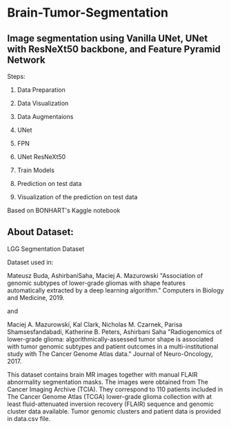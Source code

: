 # Brain-Tumor-Segmentation


## Image segmentation using Vanilla UNet, UNet with ResNeXt50 backbone, and Feature Pyramid Network
Steps:

1. Data Preparation

2. Data Visualization

3. Data Augmentaions

4. UNet

5. FPN

6. UNet ResNeXt50

7. Train Models

8. Prediction on test data

9. Visualization of the prediction on test data

Based on BONHART's Kaggle notebook



## About Dataset:


LGG Segmentation Dataset


Dataset used in:

Mateusz Buda, AshirbaniSaha, Maciej A. Mazurowski "Association of genomic subtypes of lower-grade gliomas with shape features automatically extracted by a deep learning algorithm." Computers in Biology and Medicine, 2019.

and

Maciej A. Mazurowski, Kal Clark, Nicholas M. Czarnek, Parisa Shamsesfandabadi, Katherine B. Peters, Ashirbani Saha "Radiogenomics of lower-grade glioma: algorithmically-assessed tumor shape is associated with tumor genomic subtypes and patient outcomes in a multi-institutional study with The Cancer Genome Atlas data." Journal of Neuro-Oncology, 2017.

This dataset contains brain MR images together with manual FLAIR abnormality segmentation masks.
The images were obtained from The Cancer Imaging Archive (TCIA).
They correspond to 110 patients included in The Cancer Genome Atlas (TCGA) lower-grade glioma collection with at least fluid-attenuated inversion recovery (FLAIR) sequence and genomic cluster data available.
Tumor genomic clusters and patient data is provided in data.csv file.

